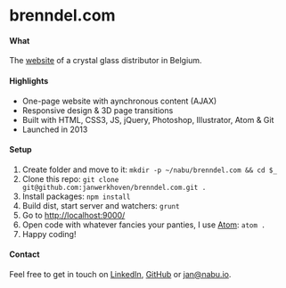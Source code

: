 # brenndel.com

#### What
The [website](http://brenndel.com/) of a crystal glass distributor in Belgium.

#### Highlights
* One-page website with aynchronous content (AJAX)
* Responsive design & 3D page transitions
* Built with HTML, CSS3, JS, jQuery, Photoshop, Illustrator, Atom & Git
* Launched in 2013

#### Setup
1. Create folder and move to it: `mkdir -p ~/nabu/brenndel.com && cd $_`
2. Clone this repo: `git clone git@github.com:janwerkhoven/brenndel.com.git .`
3. Install packages: `npm install`
4. Build dist, start server and watchers: `grunt`
5. Go to [http://localhost:9000/](http://localhost:9000/)
6. Open code with whatever fancies your panties, I use [Atom](https://atom.io/): `atom .`
7. Happy coding!

#### Contact
Feel free to get in touch on [LinkedIn](https://au.linkedin.com/pub/jan-werkhoven/10/64/b30), [GitHub](https://github.com/janwerkhoven) or <a href="mailto:jan@nabu.io">jan@nabu.io</a>.
